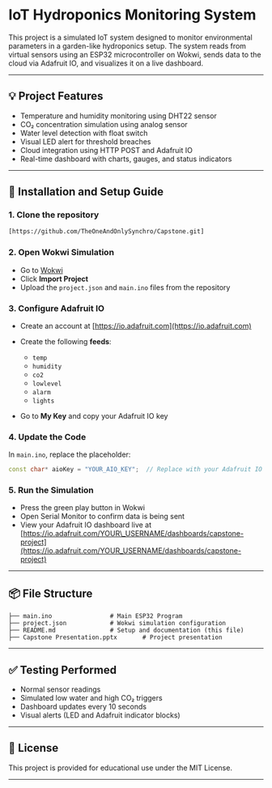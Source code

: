# IoT Hydroponics Monitoring System

This project is a simulated IoT system designed to monitor environmental parameters in a garden-like hydroponics setup. The system reads from virtual sensors using an ESP32 microcontroller on Wokwi, sends data to the cloud via Adafruit IO, and visualizes it on a live dashboard.

---

## 💡 Project Features

* Temperature and humidity monitoring using DHT22 sensor
* CO₂ concentration simulation using analog sensor
* Water level detection with float switch
* Visual LED alert for threshold breaches
* Cloud integration using HTTP POST and Adafruit IO
* Real-time dashboard with charts, gauges, and status indicators

---

## 🔧 Installation and Setup Guide

### 1. Clone the repository

```bash
[https://github.com/TheOneAndOnlySynchro/Capstone.git]
```

### 2. Open Wokwi Simulation

* Go to [Wokwi](https://wokwi.com)
* Click **Import Project**
* Upload the `project.json` and `main.ino` files from the repository

### 3. Configure Adafruit IO

* Create an account at [https://io.adafruit.com](https://io.adafruit.com)
* Create the following **feeds**:

  * `temp`
  * `humidity`
  * `co2`
  * `lowlevel`
  * `alarm`
  * `lights`
* Go to **My Key** and copy your Adafruit IO key

### 4. Update the Code

In `main.ino`, replace the placeholder:

```cpp
const char* aioKey = "YOUR_AIO_KEY";  // Replace with your Adafruit IO key
```

### 5. Run the Simulation

* Press the green play button in Wokwi
* Open Serial Monitor to confirm data is being sent
* View your Adafruit IO dashboard live at [https://io.adafruit.com/YOUR\_USERNAME/dashboards/capstone-project](https://io.adafruit.com/YOUR_USERNAME/dashboards/capstone-project)

---

## 📦 File Structure

```
├── main.ino                # Main ESP32 Program
├── project.json            # Wokwi simulation configuration
├── README.md               # Setup and documentation (this file)
├── Capstone Presentation.pptx       # Project presentation 
```

---

## ✅ Testing Performed

* Normal sensor readings
* Simulated low water and high CO₂ triggers
* Dashboard updates every 10 seconds
* Visual alerts (LED and Adafruit indicator blocks)

---

## 📄 License

This project is provided for educational use under the MIT License.

---

